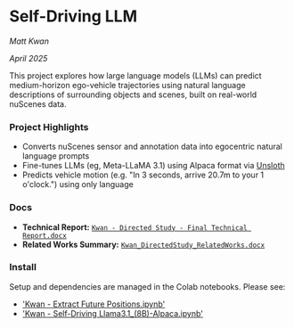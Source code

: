 # Self-Driving LLM
*Matt Kwan*

*April 2025*

This project explores how large language models (LLMs) can predict medium-horizon ego-vehicle trajectories using natural language descriptions of surrounding objects and scenes, built on real-world nuScenes data.

### Project Highlights
- Converts nuScenes sensor and annotation data into egocentric natural language prompts
- Fine-tunes LLMs (eg, Meta-LLaMA 3.1) using Alpaca format via [Unsloth](https://github.com/unslothai/unsloth)
- Predicts vehicle motion (e.g. "In 3 seconds, arrive 20.7m to your 1 o'clock.") using only language

### Docs
- **Technical Report:** [`Kwan - Directed Study - Final Technical Report.docx`](https://umich-my.sharepoint.com/:w:/r/personal/mattkwan_umich_edu/Documents/Kwan%20-%20Directed%20Study%20-%20Final%20Technical%20Report.docx?d=wc9b73689bd8a4c89b0a22baf8f7a36f9&csf=1&web=1&e=soennm)
- **Related Works Summary:** [`Kwan_DirectedStudy_RelatedWorks.docx`](https://umich-my.sharepoint.com/:w:/r/personal/mattkwan_umich_edu/Documents/Kwan_DirectedStudy_RelatedWorks.docx?d=wb7c07f32911b4863aad76a47bfbbfa26&csf=1&web=1&e=gguQmD)

### Install
Setup and dependencies are managed in the Colab notebooks. Please see:
- ['Kwan - Extract Future Positions.ipynb'](https://colab.research.google.com/drive/1gZ20hAuE0xRV7Gh1c59FCetn4_1qwpcw?usp=sharing)
- ['Kwan - Self-Driving Llama3.1_(8B)-Alpaca.ipynb'](https://colab.research.google.com/drive/1SGg1sXx-S3KPGEwHza1esCvL5V_HQOBH?usp=sharing)
